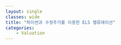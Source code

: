 ```yaml
---
layout: single
classes: wide
title: "파이썬과 수정주가를 이용한 ELS 밸류에이션"
categories:
    - Valuation 
---
```

